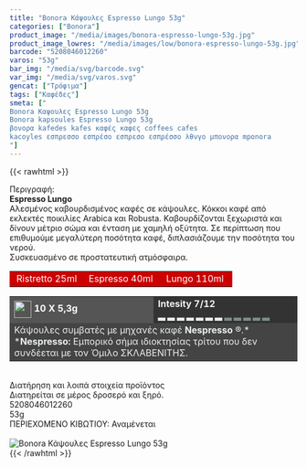 ```yaml
---
title: "Bonora Κάψουλες Espresso Lungo 53g"
categories: ["Bonora"]
product_image: "/media/images/bonora-espresso-lungo-53g.jpg"
product_image_lowres: "/media/images/low/bonora-espresso-lungo-53g.jpg"
barcode: "5208046012260"
varos: "53g"
bar_img: "/media/svg/barcode.svg"
var_img: "/media/svg/varos.svg"
gencat: ["Τρόφιμα"]
tags: ["Καφέδες"]
smeta: ["
Bonora Καψουλες Espresso Lungo 53g
Bonora kapsoules Espresso Lungo 53g
βονορα kafedes kafes καφές καφες coffees cafes
kacoyles εσπρεσσο εσπρέσο εσπρεσο εσπρέσσο λθνγο μπονορα mponora
"]
---
```

{{< rawhtml >}}

<div class="sload68"><div class="product"><div id="sistatika">Περιγραφή:</div><div class="alltext"><strong>Espresso Lungo<br></strong>Αλεσµένος καβουρδισµένος καφές σε κάψουλες. Κόκκοι καφέ από εκλεκτές ποικιλίες Arabica και Robusta. Καβουρδίζονται ξεχωριστά και δίνουν µέτριο σώµα και ένταση µε χαµηλή οξύτητα. Σε περίπτωση που επιθυµούµε µεγαλύτερη ποσότητα καφέ, διπλασιάζουµε την ποσότητα του νερού.<br>Συσκευασµένο σε προστατευτική ατµόσφαιρα.</div><table style="border-collapse:collapse;width:100%" border="0" cellpadding="15px"><tbody><tr><td style="width:32.95%;background-color:#c00;text-align:center"><span style="color:#fff">Ristretto 25ml</span></td><td style="width:32.95%;text-align:center;background-color:#c00"><span style="color:#fff">Espresso 40ml</span></td><td style="width:32.95%;text-align:center;background-color:#c00"><span style="color:#fff">Lungo 110ml</span></td></tr></tbody></table><table style="border-collapse:collapse;width:100%" border="0" cellpadding="15px;"><tbody><tr><td style="width:49.55%;background-color:#555;vertical-align:middle"><strong><span style="color:#fff"><img style="margin-right:5px;vertical-align:middle" src="/media/icons/kaps.svg" width="30px" alt="">10 X 5,3g</span></strong></td><td style="width:49.65%;background-color:#333"><strong><span style="color:#ecf0f1">Intesity 7/12<br>▂ ▂ ▂ ▂ ▂ ▂ ▂ <span style="color:#7e8c8d">▂ ▂ ▂ ▂ ▂</span></span></strong></td></tr><tr><td style="width:49.55%;background-color:#444" colspan="2"><span style="color:#ecf0f1">Κάψουλες συµβατές µε µηχανές καφέ <strong>Nespresso</strong> ®.*</span><br><span style="color:#ecf0f1">*<strong>Nespresso:</strong> Εµπορικό σήµα ιδιοκτησίας τρίτου που δεv συνδέεται µε τον Όµιλο ΣΚΛΑΒΕΝΙΤΗΣ.</span></td></tr></tbody></table><div>&nbsp;</div><div id="loipa">Διατήρηση και λοιπά στοιχεία προϊόντος</div><div class="alltext">Διατηρείται σε µέρος δροσερό και ξηρό.</div><div id="barcode"><div id="barimage1"></div><span id="bartext">5208046012260</span></div><div id="varos"><div id="varosimage1"></div><span id="varostext">53g</span></div><div id="kivotio">ΠΕΡΙΕΧΟΜΕΝΟ ΚΙΒΩΤΙΟΥ: Αναμένεται</div><br><div class="pimg"><img alt="Bonora Κάψουλες Espresso Lungo 53g" title="Bonora Κάψουλες Espresso Lungo 53g" src="/media/images/bonora-espresso-lungo-53g.jpg"></div></div></div>
{{< /rawhtml >}}


